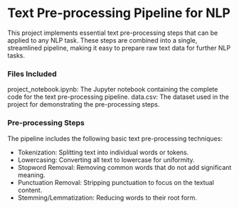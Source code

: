 # Text Pre-processing Pipeline for NLP
This project implements essential text pre-processing steps that can be applied to any NLP task. These steps are combined into a single, streamlined pipeline, making it easy to prepare raw text data for further NLP tasks.

### Files Included
project_notebook.ipynb: The Jupyter notebook containing the complete code for the text pre-processing pipeline.
data.csv: The dataset used in the project for demonstrating the pre-processing steps.
### Pre-processing Steps
The pipeline includes the following basic text pre-processing techniques:

- Tokenization: Splitting text into individual words or tokens.
- Lowercasing: Converting all text to lowercase for uniformity.
- Stopword Removal: Removing common words that do not add significant meaning.
- Punctuation Removal: Stripping punctuation to focus on the textual content.
- Stemming/Lemmatization: Reducing words to their root form.
